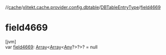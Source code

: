 //[cache](../../../index.md)/[xlitekt.cache.provider.config.dbtable](../index.md)/[DBTableEntryType](index.md)/[field4669](field4669.md)

# field4669

[jvm]\
var [field4669](field4669.md): [Array](https://kotlinlang.org/api/latest/jvm/stdlib/kotlin/-array/index.html)&lt;[Array](https://kotlinlang.org/api/latest/jvm/stdlib/kotlin/-array/index.html)&lt;[Any](https://kotlinlang.org/api/latest/jvm/stdlib/kotlin/-any/index.html)?&gt;?&gt;? = null
